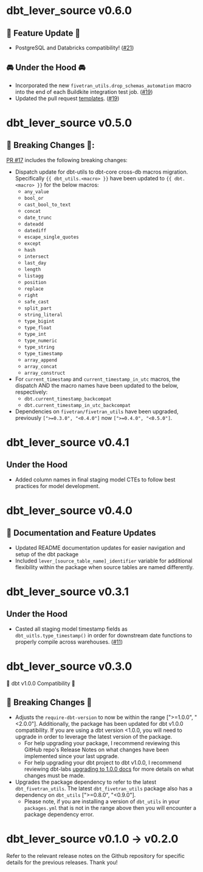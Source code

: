# dbt_lever_source v0.6.0
## 🎉 Feature Update 🎉
- PostgreSQL and Databricks compatibility! ([#21](https://github.com/fivetran/dbt_lever_source/pull/21))

## 🚘 Under the Hood 🚘
- Incorporated the new `fivetran_utils.drop_schemas_automation` macro into the end of each Buildkite integration test job. ([#19](https://github.com/fivetran/dbt_lever_source/pull/19))
- Updated the pull request [templates](/.github). ([#19](https://github.com/fivetran/dbt_lever_source/pull/19))

# dbt_lever_source v0.5.0

## 🚨 Breaking Changes 🚨:
[PR #17](https://github.com/fivetran/dbt_lever_source/pull/17) includes the following breaking changes:
- Dispatch update for dbt-utils to dbt-core cross-db macros migration. Specifically `{{ dbt_utils.<macro> }}` have been updated to `{{ dbt.<macro> }}` for the below macros:
    - `any_value`
    - `bool_or`
    - `cast_bool_to_text`
    - `concat`
    - `date_trunc`
    - `dateadd`
    - `datediff`
    - `escape_single_quotes`
    - `except`
    - `hash`
    - `intersect`
    - `last_day`
    - `length`
    - `listagg`
    - `position`
    - `replace`
    - `right`
    - `safe_cast`
    - `split_part`
    - `string_literal`
    - `type_bigint`
    - `type_float`
    - `type_int`
    - `type_numeric`
    - `type_string`
    - `type_timestamp`
    - `array_append`
    - `array_concat`
    - `array_construct`
- For `current_timestamp` and `current_timestamp_in_utc` macros, the dispatch AND the macro names have been updated to the below, respectively:
    - `dbt.current_timestamp_backcompat`
    - `dbt.current_timestamp_in_utc_backcompat`
- Dependencies on `fivetran/fivetran_utils` have been upgraded, previously `[">=0.3.0", "<0.4.0"]` now `[">=0.4.0", "<0.5.0"]`.

# dbt_lever_source v0.4.1
## Under the Hood
- Added column names in final staging model CTEs to follow best practices for model development.
# dbt_lever_source v0.4.0
## 🎉 Documentation and Feature Updates
- Updated README documentation updates for easier navigation and setup of the dbt package
- Included `lever_[source_table_name]_identifier` variable for additional flexibility within the package when source tables are named differently.

# dbt_lever_source v0.3.1
## Under the Hood
- Casted all staging model timestamp fields as `dbt_uitls.type_timestamp()` in order for downstream date functions to properly compile across warehouses. ([#11](https://github.com/fivetran/dbt_lever/pull/11))

# dbt_lever_source v0.3.0
🎉 dbt v1.0.0 Compatibility 🎉
## 🚨 Breaking Changes 🚨
- Adjusts the `require-dbt-version` to now be within the range [">=1.0.0", "<2.0.0"]. Additionally, the package has been updated for dbt v1.0.0 compatibility. If you are using a dbt version <1.0.0, you will need to upgrade in order to leverage the latest version of the package.
  - For help upgrading your package, I recommend reviewing this GitHub repo's Release Notes on what changes have been implemented since your last upgrade.
  - For help upgrading your dbt project to dbt v1.0.0, I recommend reviewing dbt-labs [upgrading to 1.0.0 docs](https://docs.getdbt.com/docs/guides/migration-guide/upgrading-to-1-0-0) for more details on what changes must be made.
- Upgrades the package dependency to refer to the latest `dbt_fivetran_utils`. The latest `dbt_fivetran_utils` package also has a dependency on `dbt_utils` [">=0.8.0", "<0.9.0"].
  - Please note, if you are installing a version of `dbt_utils` in your `packages.yml` that is not in the range above then you will encounter a package dependency error.

# dbt_lever_source v0.1.0 -> v0.2.0
Refer to the relevant release notes on the Github repository for specific details for the previous releases. Thank you!

